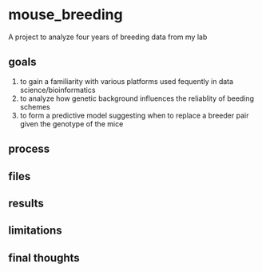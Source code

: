 # mouse_breeding
A project to analyze four years of breeding data from my lab

## goals
1) to gain a familiarity with various platforms used fequently in data science/bioinformatics
2) to analyze how genetic background influences the reliablity of beeding schemes
3) to form a predictive model suggesting when to replace a breeder pair given the genotype of the mice

## process


## files


## results


## limitations


## final thoughts

